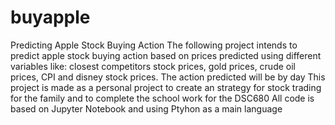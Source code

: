# buyapple
Predicting Apple Stock Buying Action
The following project intends to predict apple stock buying action based on prices predicted using different variables like: closest competitors stock prices, gold prices, crude oil prices, CPI and disney stock prices. The action predicted will be by day
This project is made as a personal project to create an strategy for stock trading for the family and to complete the school work for the DSC680
All code is based on Jupyter Notebook and using Ptyhon as a main language
